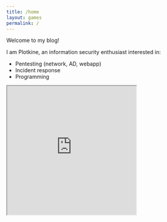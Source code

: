 ```yaml
---
title: /home
layout: games
permalink: /
---
```


<p>Welcome to my blog!</p>

I am Plotkine, an information security enthusiast interested in:
* Pentesting (network, AD, webapp)
* Incident response
* Programming

<p><iframe src="https://editor.p5js.org/Plotkine/present/kmFef9ExW" width="340px" height="340px" frameBorder="1" title="gameOfLife"></iframe></p>
